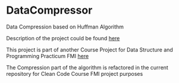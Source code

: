 # DataCompressor

Data Compression based on Huffman Algorithm 

Description of the project could be found [here](https://github.com/yanazdravkova/DataCompressor/blob/master/README.md)

This project is part of another Course Project for Data Structure and Programming Practicum FMI [here](https://github.com/yanazdravkova/Huffman-Algorithm)

The Compression part of the algorithm is refactored in the current repository for Clean Code Course FMI project purposes

